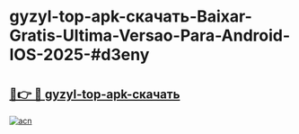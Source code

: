 # gyzyl-top-apk-скачать-Baixar-Gratis-Ultima-Versao-Para-Android-IOS-2025-#d3eny

# <h2><a href="https://ainizakaria.my?title=gyzyl-top-apk-скачать&ref=22M">🔗👉 🔴 gyzyl-top-apk-скачать</a></h2>

[![acn](https://github.com/user-attachments/assets/0f9c940e-d8b0-45ae-aac7-cd30a18b3e1c)](https://ainizakaria.my?title=gyzyl-top-apk-скачать&ref=22M)

